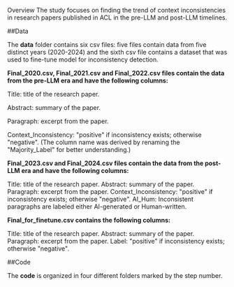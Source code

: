 Overview
The study focuses on finding the trend of context inconsistencies in research papers published in ACL in the pre-LLM and post-LLM timelines. 


##Data

The **data** folder contains six csv files: five files contain data from five distinct years (2020-2024) and the sixth csv file contains a dataset that was used to fine-tune model for inconsistency detection.

**Final_2020.csv, Final_2021.csv and Final_2022.csv files contain the data from the pre-LLM era and have the following columns:**

Title: title of the research paper.

Abstract: summary of the paper.

Paragraph: excerpt from the paper.

Context_Inconsistency: "positive" if inconsistency exists; otherwise "negative". (The column name was derived by renaming the "Majority_Label" for better understanding.)


**Final_2023.csv and Final_2024.csv files contain the data from the post-LLM era and have the following columns:**

Title: title of the research paper.
Abstract: summary of the paper.
Paragraph: excerpt from the paper.
Context_Inconsistency: "positive" if inconsistency exists; otherwise "negative".
AI_Hum: Inconsistent paragraphs are labeled either AI-generated or Human-written. 

**Final_for_finetune.csv contains the following columns:**

Title: title of the research paper.
Abstract: summary of the paper.
Paragraph: excerpt from the paper.
Label: "positive" if inconsistency exists; otherwise "negative".

##Code 

The **code** is organized in four different folders marked by the step number.
